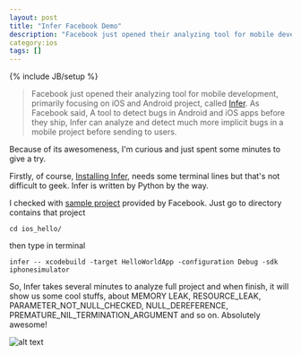 ```yaml
---
layout: post
title: "Infer Facebook Demo"
description: "Facebook just opened their analyzing tool for mobile development, primarily focusing on iOS and Android project, called Infer. As Facebook said, A tool to detect bugs in Android and iOS apps before they ship, Infer can analyze and detect much more implicit bugs in a mobile project before sending to users."
category:ios
tags: []
---
```

{% include JB/setup %}
> Facebook just opened their analyzing tool for mobile development, primarily focusing on iOS and Android project, called [Infer](http://fbinfer.com). As Facebook said, A tool to detect bugs in Android and iOS apps before they ship, Infer can analyze and detect much more implicit bugs in a mobile project before sending to users.

Because of its awesomeness, I'm curious and just spent some minutes to give a try. 

Firstly, of course, [Installing Infer](http://fbinfer.com/docs/getting-started.html), needs some terminal lines but that's not difficult to geek. Infer is written by Python by the way.

I checked with [sample project](https://github.com/facebook/infer/tree/2bce7c6c3dbb22646e2d67a2c6ade77f060b4bca/examples/ios_hello) provided by Facebook. Just go to directory contains that project

```cd ios_hello/```

then type in terminal

```infer -- xcodebuild -target HelloWorldApp -configuration Debug -sdk iphonesimulator```

So, Infer takes several minutes to analyze full project and when finish, it will show us some cool stuffs, about MEMORY LEAK, RESOURCE_LEAK, PARAMETER_NOT_NULL_CHECKED, NULL_DEREFERENCE, PREMATURE_NIL_TERMINATION_ARGUMENT and so on. Absolutely awesome!

![alt text](http://hugo53.github.io/images/infer/infer-result.png "Infer result")